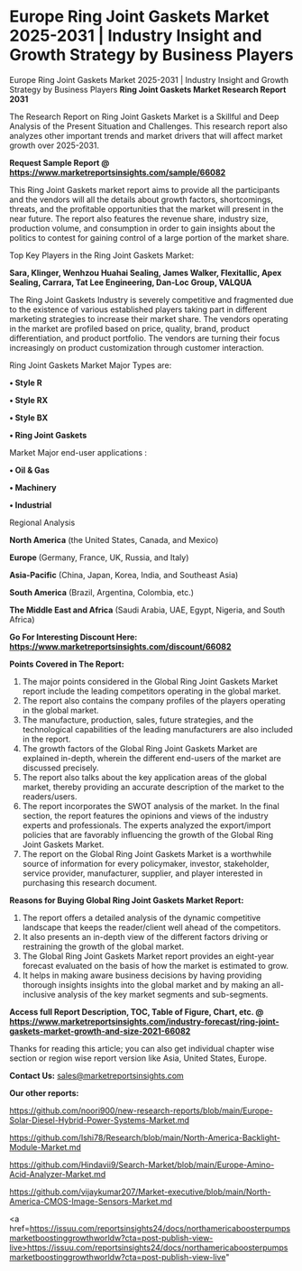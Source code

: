 # Europe Ring Joint Gaskets Market 2025-2031 | Industry Insight and Growth Strategy by Business Players
 Europe Ring Joint Gaskets Market 2025-2031 | Industry Insight and Growth Strategy by Business Players
<strong>Ring Joint Gaskets Market Research Report 2031</strong>

The Research Report on Ring Joint Gaskets Market is a Skillful and Deep Analysis of the Present Situation and Challenges. This research report also analyzes other important trends and market drivers that will affect market growth over 2025-2031.

<strong>Request Sample Report @ <a href=https://www.marketreportsinsights.com/sample/66082>https://www.marketreportsinsights.com/sample/66082</a></strong>

This Ring Joint Gaskets market report aims to provide all the participants and the vendors will all the details about growth factors, shortcomings, threats, and the profitable opportunities that the market will present in the near future. The report also features the revenue share, industry size, production volume, and consumption in order to gain insights about the politics to contest for gaining control of a large portion of the market share.

Top Key Players in the Ring Joint Gaskets Market:

<strong>Sara, Klinger, Wenhzou Huahai Sealing, James Walker, Flexitallic, Apex Sealing, Carrara, Tat Lee Engineering, Dan-Loc Group, VALQUA</strong>

The Ring Joint Gaskets Industry is severely competitive and fragmented due to the existence of various established players taking part in different marketing strategies to increase their market share. The vendors operating in the market are profiled based on price, quality, brand, product differentiation, and product portfolio. The vendors are turning their focus increasingly on product customization through customer interaction.

Ring Joint Gaskets Market Major Types are:

<strong>• Style R

• Style RX

• Style BX

• Ring Joint Gaskets</strong>

Market Major end-user applications :

<strong>• Oil & Gas

• Machinery

• Industrial</strong>

Regional Analysis

</u><strong><b>North America</b></strong> (the United States, Canada, and Mexico)

<strong><b>Europe </b></strong>(Germany, France, UK, Russia, and Italy)

<strong><b>Asia-Pacific</b></strong> (China, Japan, Korea, India, and Southeast Asia)

<strong><b>South America</b></strong> (Brazil, Argentina, Colombia, etc.)

<strong><b>The Middle East and Africa</b></strong> (Saudi Arabia, UAE, Egypt, Nigeria, and South Africa)

<strong>Go For Interesting Discount Here: <a href=https://www.marketreportsinsights.com/discount/66082>https://www.marketreportsinsights.com/discount/66082</a></strong>

<strong>Points Covered in The Report:</strong>
<ol>
  <li>The major points considered in the Global Ring Joint Gaskets Market report include the leading competitors operating in the global market.</li>
  <li>The report also contains the company profiles of the players operating in the global market.</li>
  <li>The manufacture, production, sales, future strategies, and the technological capabilities of the leading manufacturers are also included in the report.</li>
  <li>The growth factors of the Global Ring Joint Gaskets Market are explained in-depth, wherein the different end-users of the market are discussed precisely.</li>
  <li>The report also talks about the key application areas of the global market, thereby providing an accurate description of the market to the readers/users.</li>
  <li>The report incorporates the SWOT analysis of the market. In the final section, the report features the opinions and views of the industry experts and professionals. The experts analyzed the export/import policies that are favorably influencing the growth of the Global Ring Joint Gaskets Market.</li>
  <li>The report on the Global Ring Joint Gaskets Market is a worthwhile source of information for every policymaker, investor, stakeholder, service provider, manufacturer, supplier, and player interested in purchasing this research document.</li>
</ol>
<strong>Reasons for Buying Global Ring Joint Gaskets Market Report:</strong>

<ol>
  <li>The report offers a detailed analysis of the dynamic competitive landscape that keeps the reader/client well ahead of the competitors.</li>
  <li>It also presents an in-depth view of the different factors driving or restraining the growth of the global market.</li>
  <li>The Global Ring Joint Gaskets Market report provides an eight-year forecast evaluated on the basis of how the market is estimated to grow.</li>
  <li>It helps in making aware business decisions by having providing thorough insights insights into the global market and by making an all-inclusive analysis of the key market segments and sub-segments.</li>
</ol>
<strong>Access full Report Description, TOC, Table of Figure, Chart, etc. @ <a href=https://www.marketreportsinsights.com/industry-forecast/ring-joint-gaskets-market-growth-and-size-2021-66082>https://www.marketreportsinsights.com/industry-forecast/ring-joint-gaskets-market-growth-and-size-2021-66082</a></strong>


Thanks for reading this article; you can also get individual chapter wise section or region wise report version like Asia, United States, Europe.

<strong>Contact Us:</strong>
sales@marketreportsinsights.com

<strong>Our other reports:</strong>

<a href=https://github.com/noori900/new-research-reports/blob/main/Europe-Solar-Diesel-Hybrid-Power-Systems-Market.md>https://github.com/noori900/new-research-reports/blob/main/Europe-Solar-Diesel-Hybrid-Power-Systems-Market.md</a>

<a href=https://github.com/Ishi78/Research/blob/main/North-America-Backlight-Module-Market.md>https://github.com/Ishi78/Research/blob/main/North-America-Backlight-Module-Market.md</a>

<a href=https://github.com/Hindavii9/Search-Market/blob/main/Europe-Amino-Acid-Analyzer-Market.md>https://github.com/Hindavii9/Search-Market/blob/main/Europe-Amino-Acid-Analyzer-Market.md</a>

<a href=https://github.com/vijaykumar207/Market-executive/blob/main/North-America-CMOS-Image-Sensors-Market.md>https://github.com/vijaykumar207/Market-executive/blob/main/North-America-CMOS-Image-Sensors-Market.md</a>

<a href=https://issuu.com/reportsinsights24/docs/northamericaboosterpumpsmarketboostinggrowthworldw?cta=post-publish-view-live>https://issuu.com/reportsinsights24/docs/northamericaboosterpumpsmarketboostinggrowthworldw?cta=post-publish-view-live</a>"
